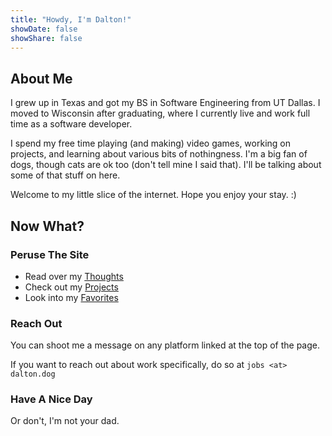 ```yaml
---
title: "Howdy, I'm Dalton!"
showDate: false
showShare: false
---
```


## About Me

I grew up in Texas and got my BS in Software Engineering from UT Dallas. I moved to Wisconsin after graduating, where I currently live and work full time as a software developer.  
  
I spend my free time playing (and making) video games, working on projects, and learning about various bits of nothingness. I'm a big fan of dogs, though cats are ok too (don't tell mine I said that). I'll be talking about some of that stuff on here.

Welcome to my little slice of the internet. Hope you enjoy your stay. :)  

## Now What?

### Peruse The Site

- Read over my [Thoughts](/thoughts)
- Check out my [Projects](/projects)
- Look into my [Favorites](/favorites/)
  
### Reach Out

You can shoot me a message on any platform linked at the top of the page.  
  
If you want to reach out about work specifically, do so at `jobs <at> dalton.dog`

### Have A Nice Day

Or don't, I'm not your dad.

